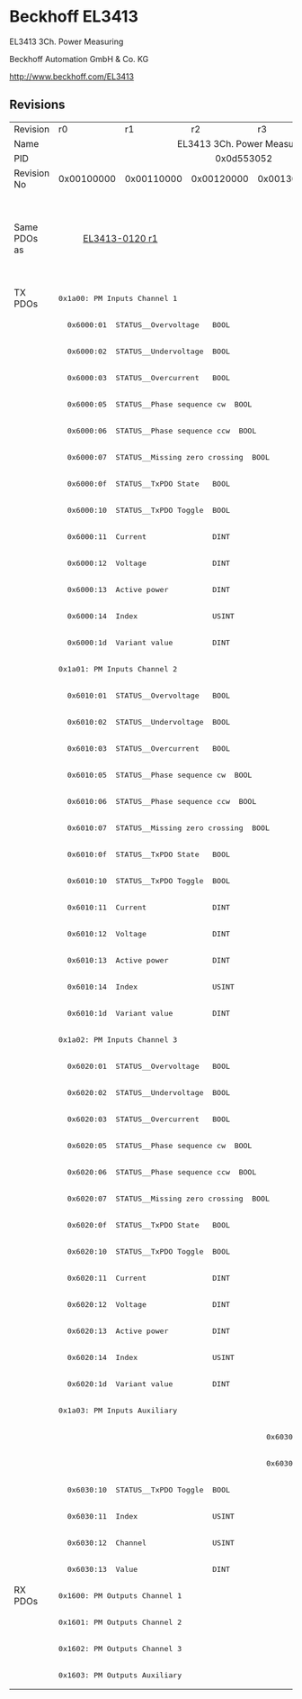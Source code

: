 # Beckhoff EL3413

EL3413 3Ch. Power Measuring

Beckhoff Automation GmbH & Co. KG

http://www.beckhoff.com/EL3413

## Revisions
<table>
<tr >
<td>Revision</td>
<td>r0</td>
<td>r1</td>
<td>r2</td>
<td>r3</td>
<td>r4</td>
</tr>
<tr >
<td>Name</td>
<td colspan=5 align="center">EL3413 3Ch. Power Measuring</td>
</tr>
<tr >
<td>PID</td>
<td colspan=5 align="center">0x0d553052</td>
</tr>
<tr >
<td>Revision No</td>
<td>0x00100000</td>
<td>0x00110000</td>
<td>0x00120000</td>
<td>0x00130000</td>
<td>0x00140000</td>
</tr>
<tr >
<td>Same PDOs as</td>
<td colspan=2 align="center"><a href="EL3413-0120">EL3413-0120 r1</a></td>
<td></td>
<td colspan=2 align="center"><a href="EL3413-0001">EL3413-0001 r0</a><br/><a href="EL3413-0001">EL3413-0001 r1</a><br/><a href="EL3413-0001">EL3413-0001 r2</a><br/><a href="EL3413-0120">EL3413-0120 r2</a><br/><a href="EL3413-0120">EL3413-0120 r3</a><br/><a href="EL3433">EL3433 r0</a><br/><a href="EL3433">EL3433 r1</a><br/><a href="EL3433">EL3433 r2</a></td>
</tr>
<tr class="txpdo pdosection">
<td rowspan=49 valign=top>TX PDOs</td>
<td colspan=5 align="left"><pre>0x1a00: PM Inputs Channel 1</pre></td>
<td></td>
</tr>
<tr class="txpdo">
<td colspan=5 align="left"><pre>  0x6000:01  STATUS__Overvoltage   BOOL</pre></td>
</tr>
<tr class="txpdo">
<td colspan=5 align="left"><pre>  0x6000:02  STATUS__Undervoltage  BOOL</pre></td>
</tr>
<tr class="txpdo">
<td colspan=5 align="left"><pre>  0x6000:03  STATUS__Overcurrent   BOOL</pre></td>
</tr>
<tr class="txpdo">
<td colspan=5 align="left"><pre>  0x6000:05  STATUS__Phase sequence cw  BOOL</pre></td>
</tr>
<tr class="txpdo">
<td colspan=5 align="left"><pre>  0x6000:06  STATUS__Phase sequence ccw  BOOL</pre></td>
</tr>
<tr class="txpdo">
<td colspan=5 align="left"><pre>  0x6000:07  STATUS__Missing zero crossing  BOOL</pre></td>
</tr>
<tr class="txpdo">
<td colspan=5 align="left"><pre>  0x6000:0f  STATUS__TxPDO State   BOOL</pre></td>
</tr>
<tr class="txpdo">
<td colspan=5 align="left"><pre>  0x6000:10  STATUS__TxPDO Toggle  BOOL</pre></td>
</tr>
<tr class="txpdo">
<td colspan=5 align="left"><pre>  0x6000:11  Current               DINT</pre></td>
</tr>
<tr class="txpdo">
<td colspan=5 align="left"><pre>  0x6000:12  Voltage               DINT</pre></td>
</tr>
<tr class="txpdo">
<td colspan=5 align="left"><pre>  0x6000:13  Active power          DINT</pre></td>
</tr>
<tr class="txpdo">
<td colspan=5 align="left"><pre>  0x6000:14  Index                 USINT</pre></td>
</tr>
<tr class="txpdo">
<td colspan=5 align="left"><pre>  0x6000:1d  Variant value         DINT</pre></td>
</tr>
<tr class="txpdo pdosection">
<td colspan=5 align="left"><pre>0x1a01: PM Inputs Channel 2</pre></td>
</tr>
<tr class="txpdo">
<td colspan=5 align="left"><pre>  0x6010:01  STATUS__Overvoltage   BOOL</pre></td>
</tr>
<tr class="txpdo">
<td colspan=5 align="left"><pre>  0x6010:02  STATUS__Undervoltage  BOOL</pre></td>
</tr>
<tr class="txpdo">
<td colspan=5 align="left"><pre>  0x6010:03  STATUS__Overcurrent   BOOL</pre></td>
</tr>
<tr class="txpdo">
<td colspan=5 align="left"><pre>  0x6010:05  STATUS__Phase sequence cw  BOOL</pre></td>
</tr>
<tr class="txpdo">
<td colspan=5 align="left"><pre>  0x6010:06  STATUS__Phase sequence ccw  BOOL</pre></td>
</tr>
<tr class="txpdo">
<td colspan=5 align="left"><pre>  0x6010:07  STATUS__Missing zero crossing  BOOL</pre></td>
</tr>
<tr class="txpdo">
<td colspan=5 align="left"><pre>  0x6010:0f  STATUS__TxPDO State   BOOL</pre></td>
</tr>
<tr class="txpdo">
<td colspan=5 align="left"><pre>  0x6010:10  STATUS__TxPDO Toggle  BOOL</pre></td>
</tr>
<tr class="txpdo">
<td colspan=5 align="left"><pre>  0x6010:11  Current               DINT</pre></td>
</tr>
<tr class="txpdo">
<td colspan=5 align="left"><pre>  0x6010:12  Voltage               DINT</pre></td>
</tr>
<tr class="txpdo">
<td colspan=5 align="left"><pre>  0x6010:13  Active power          DINT</pre></td>
</tr>
<tr class="txpdo">
<td colspan=5 align="left"><pre>  0x6010:14  Index                 USINT</pre></td>
</tr>
<tr class="txpdo">
<td colspan=5 align="left"><pre>  0x6010:1d  Variant value         DINT</pre></td>
</tr>
<tr class="txpdo pdosection">
<td colspan=5 align="left"><pre>0x1a02: PM Inputs Channel 3</pre></td>
</tr>
<tr class="txpdo">
<td colspan=5 align="left"><pre>  0x6020:01  STATUS__Overvoltage   BOOL</pre></td>
</tr>
<tr class="txpdo">
<td colspan=5 align="left"><pre>  0x6020:02  STATUS__Undervoltage  BOOL</pre></td>
</tr>
<tr class="txpdo">
<td colspan=5 align="left"><pre>  0x6020:03  STATUS__Overcurrent   BOOL</pre></td>
</tr>
<tr class="txpdo">
<td colspan=5 align="left"><pre>  0x6020:05  STATUS__Phase sequence cw  BOOL</pre></td>
</tr>
<tr class="txpdo">
<td colspan=5 align="left"><pre>  0x6020:06  STATUS__Phase sequence ccw  BOOL</pre></td>
</tr>
<tr class="txpdo">
<td colspan=5 align="left"><pre>  0x6020:07  STATUS__Missing zero crossing  BOOL</pre></td>
</tr>
<tr class="txpdo">
<td colspan=5 align="left"><pre>  0x6020:0f  STATUS__TxPDO State   BOOL</pre></td>
</tr>
<tr class="txpdo">
<td colspan=5 align="left"><pre>  0x6020:10  STATUS__TxPDO Toggle  BOOL</pre></td>
</tr>
<tr class="txpdo">
<td colspan=5 align="left"><pre>  0x6020:11  Current               DINT</pre></td>
</tr>
<tr class="txpdo">
<td colspan=5 align="left"><pre>  0x6020:12  Voltage               DINT</pre></td>
</tr>
<tr class="txpdo">
<td colspan=5 align="left"><pre>  0x6020:13  Active power          DINT</pre></td>
</tr>
<tr class="txpdo">
<td colspan=5 align="left"><pre>  0x6020:14  Index                 USINT</pre></td>
</tr>
<tr class="txpdo">
<td colspan=5 align="left"><pre>  0x6020:1d  Variant value         DINT</pre></td>
</tr>
<tr class="txpdo pdosection">
<td colspan=5 align="left"><pre>0x1a03: PM Inputs Auxiliary</pre></td>
</tr>
<tr class="txpdo">
<td colspan=3 align="left"></td>
<td colspan=2 align="left"><pre>  0x6030:03  STATUS__Overcurrent   BOOL</pre></td>
</tr>
<tr class="txpdo">
<td colspan=3 align="left"></td>
<td colspan=2 align="left"><pre>  0x6030:0f  STATUS__TxPDO State   BOOL</pre></td>
</tr>
<tr class="txpdo">
<td colspan=5 align="left"><pre>  0x6030:10  STATUS__TxPDO Toggle  BOOL</pre></td>
</tr>
<tr class="txpdo">
<td colspan=5 align="left"><pre>  0x6030:11  Index                 USINT</pre></td>
</tr>
<tr class="txpdo">
<td colspan=5 align="left"><pre>  0x6030:12  Channel               USINT</pre></td>
</tr>
<tr class="txpdo">
<td colspan=5 align="left"><pre>  0x6030:13  Value                 DINT</pre></td>
</tr>
<tr class="rxpdo pdosection">
<td rowspan=4 valign=top>RX PDOs</td>
<td colspan=5 align="left"><pre>0x1600: PM Outputs Channel 1</pre></td>
<td></td>
</tr>
<tr class="rxpdo pdosection">
<td colspan=5 align="left"><pre>0x1601: PM Outputs Channel 2</pre></td>
</tr>
<tr class="rxpdo pdosection">
<td colspan=5 align="left"><pre>0x1602: PM Outputs Channel 3</pre></td>
</tr>
<tr class="rxpdo pdosection">
<td colspan=5 align="left"><pre>0x1603: PM Outputs Auxiliary</pre></td>
</tr>
</table>
